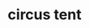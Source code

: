 ---
layout: smileys&emotion
title: circus tent
emoji: circus_tent
permalink: 🎪.html
image: assets/img/3moji/circus_tent.png
---